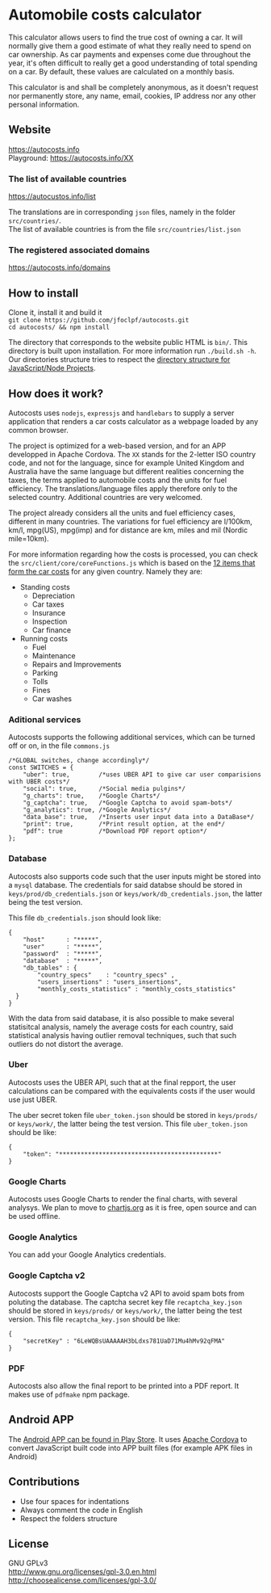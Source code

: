 Automobile costs calculator
=========

This calculator allows users to find the true cost of owning a car. It will normally give them a good estimate of what they really need to spend on car ownership. As car payments and expenses come due throughout the year, it's often difficult to really get a good understanding of total spending on a car. By default, these values are calculated on a monthly basis. 

This calculator is and shall be completely anonymous, as it doesn't request nor permanently store, any name, email, cookies, IP address nor any other personal information.

## Website
https://autocosts.info<br>
Playground: https://autocosts.info/XX 

### The list of available countries
https://autocustos.info/list

The translations are in corresponding `json` files, namely in the folder `src/countries/`.<br>
The list of available countries is from the file `src/countries/list.json`

### The registered associated domains
https://autocosts.info/domains


## How to install

Clone it, install it and build it<br>
`git clone https://github.com/jfoclpf/autocosts.git`<br>
`cd autocosts/ && npm install`


The directory that corresponds to the website public HTML is `bin/`. This directory is built upon installation. For more information run `./build.sh -h`. Our directories structure tries to respect the <a href="https://github.com/jfoclpf/autocosts/blob/master/docs/nodeJS-directory-structure.md">directory structure for JavaScript/Node Projects</a>.

## How does it work?

Autocosts uses `nodejs`, `expressjs` and `handlebars` to supply a server application that renders a car costs calculator as a webpage loaded by any common browser. 

The project is optimized for a web-based version, and for an APP developped in Apache Cordova. The `XX` stands for the 2-letter ISO country code, and not for the language, since for example United Kingdom and Australia have the same language but different realities concerning the taxes, the terms applied to automobile costs and the units for fuel efficiency. The translations/language files apply therefore only to the selected country. Additional countries are very welcomed.

The project already considers all the units and fuel efficiency cases, different in many countries. The variations for fuel efficiency are l/100km, km/l, mpg(US), mpg(imp) and for distance are km, miles and mil (Nordic mile=10km).

For more information regarding how the costs is processed, you can check the `src/client/core/coreFunctions.js` which is based on the <a href="https://en.wikipedia.org/wiki/Car_costs">12 items that form the car costs</a> for any given country. Namely they are:

* Standing costs
  * Depreciation
  *	Car taxes
  *	Insurance
  *	Inspection
  *	Car finance
* Running costs
  *	Fuel
  *	Maintenance
  *	Repairs and Improvements
  *	Parking
  *	Tolls
  *	Fines
  * Car washes

### Aditional services
Autocosts supports the following additional services, which can be turned off or on, in the file `commons.js`

```
/*GLOBAL switches, change accordingly*/
const SWITCHES = {
    "uber": true,        /*uses UBER API to give car user comparisions with UBER costs*/
    "social": true,      /*Social media pulgins*/
    "g_charts": true,    /*Google Charts*/
    "g_captcha": true,   /*Google Captcha to avoid spam-bots*/
    "g_analytics": true, /*Google Analytics*/
    "data_base": true,   /*Inserts user input data into a DataBase*/
    "print": true,       /*Print result option, at the end*/
    "pdf": true          /*Download PDF report option*/
};    
```

### Database

Autocosts also supports code such that the user inputs might be stored into a `mysql` database. The credentials for said databse should be stored in `keys/prod/db_credentials.json` or `keys/work/db_credentials.json`, the latter being the test version.

This file `db_credentials.json` should look like:

```
{
    "host"      : "*****",
    "user"      : "*****",
    "password"  : "*****",
    "database"  : "*****",
    "db_tables" : {
        "country_specs"    : "country_specs" ,
        "users_insertions" : "users_insertions",
        "monthly_costs_statistics" : "monthly_costs_statistics"
  }
}
```

With the data from said database, it is also possible to make several statisitcal analysis, namely the average costs for each country, said statistical analysis having outlier removal techniques, such that such outliers do not distort the average.

### Uber

Autocosts uses the UBER API, such that at the final repport, the user calculations can be compared with the equivalents costs if the user would use just UBER.

The uber secret token file `uber_token.json` should be stored in `keys/prods/` or `keys/work/`, the latter being the test version. This file `uber_token.json` should be like:

```
{
    "token": "********************************************"
}
```

### Google Charts

Autocosts uses Google Charts to render the final charts, with several analysys. We plan to move to <a href=http://www.chartjs.org/>chartjs.org</a> as it is free, open source and can be used offline.

### Google Analytics

You can add your Google Analytics credentials.

### Google Captcha v2

Autocosts support the Google Captcha v2 API to avoid spam bots from poluting the database. The captcha secret key file `recaptcha_key.json` should be stored in `keys/prods/` or `keys/work/`, the latter being the test version. This file `recaptcha_key.json` should be like:

```
{  
    "secretKey" : "6LeWQBsUAAAAAH3bLdxs781UaD71Mu4hMv92qFMA"
}
```

### PDF

Autocosts also allow the final report to be printed into a PDF report. It makes use of `pdfmake` npm package.

## Android APP<br>

The <a href="https://play.google.com/store/apps/details?id=info.autocosts">Android APP can be found in Play Store</a>. It uses <a href="https://cordova.apache.org/">Apache Cordova</a> to convert JavaScript built code into APP built files (for example APK files in Android)

## Contributions
* Use four spaces for indentations
* Always comment the code in English
* Respect the folders structure

## License<br>
GNU GPLv3<br>
http://www.gnu.org/licenses/gpl-3.0.en.html <br>
http://choosealicense.com/licenses/gpl-3.0/
